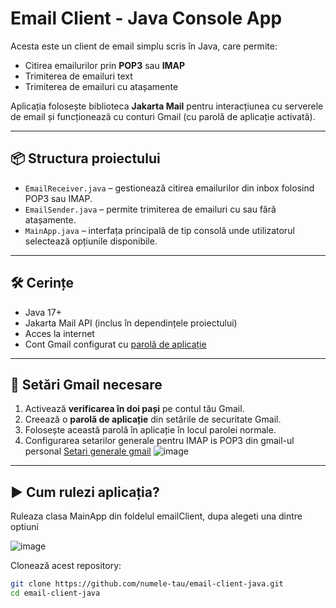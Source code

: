 # Email Client - Java Console App

Acesta este un client de email simplu scris în Java, care permite:

- Citirea emailurilor prin **POP3** sau **IMAP**
- Trimiterea de emailuri text
- Trimiterea de emailuri cu atașamente

Aplicația folosește biblioteca **Jakarta Mail** pentru interacțiunea cu serverele de email și funcționează cu conturi Gmail (cu parolă de aplicație activată).

---

## 📦 Structura proiectului

- `EmailReceiver.java` – gestionează citirea emailurilor din inbox folosind POP3 sau IMAP.
- `EmailSender.java` – permite trimiterea de emailuri cu sau fără atașamente.
- `MainApp.java` – interfața principală de tip consolă unde utilizatorul selectează opțiunile disponibile.

---

## 🛠️ Cerințe

- Java 17+
- Jakarta Mail API (inclus în dependințele proiectului)
- Acces la internet
- Cont Gmail configurat cu [parolă de aplicație](https://support.google.com/accounts/answer/185833?hl=ro)

---

## 🔐 Setări Gmail necesare

1. Activează **verificarea în doi pași** pe contul tău Gmail.
2. Creează o **parolă de aplicație** din setările de securitate Gmail.
3. Folosește această parolă în aplicație în locul parolei normale.
4. Configurarea setarilor generale pentru IMAP is POP3 din gmail-ul personal
   [Setari generale gmail](https://mail.google.com/mail/u/0/#settings)
  ![image](https://github.com/user-attachments/assets/991b7759-d206-44a4-b170-759fa294b910)



---

## ▶️ Cum rulezi aplicația?
Ruleaza clasa MainApp din foldelul emailClient, dupa alegeti una dintre optiuni

![image](https://github.com/user-attachments/assets/1c6b1e34-c24c-48da-b4da-4172ea2e89ce)

Clonează acest repository:
   ```bash
   git clone https://github.com/numele-tau/email-client-java.git
   cd email-client-java
